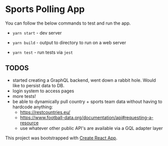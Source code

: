 # Sports Polling App

You can follow the below commands to test and run the app.

- `yarn start` - dev server

- `yarn build` - output to directory to run on a web server

- `yarn test` - run tests via `jest`

## TODOS

- started creating a GraphQL backend, went down a rabbit hole. Would like to persist data to DB.
- login system to access pages
- more tests!
- be able to dynamically pull country + sports team data without having to hardcode anything:
  - https://restcountries.eu/
  - https://www.football-data.org/documentation/api#requesting-a-resource
  - use whatever other public API's are available via a GQL adapter layer

This project was bootstrapped with [Create React App](https://github.com/facebook/create-react-app).
